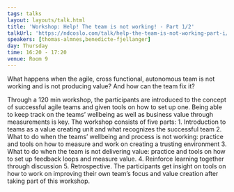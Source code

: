 ```yaml
---
tags: talks
layout: layouts/talk.html
title: 'Workshop: Help! The team is not working! - Part 1/2'
talkUrl: 'https://ndcoslo.com/talk/help-the-team-is-not-working-part-i/'
speakers: [thomas-almnes,benedicte-fjellanger]
day: Thursday
time: 16:20 - 17:20
venue: Room 9
---
```

What happens when the agile, cross functional, autonomous team is not working and is not producing value? And how can the team fix it? 

Through a 120 min workshop, the participants are introduced to the concept of successful agile teams and given tools on how to set up one. Being able to keep track on the teams’ wellbeing as well as business value through measurements is key. The workshop consists of five parts: 1. Introduction to teams as a value creating unit and what recognizes the successful team 2. What to do when the teams’ wellbeing and process is not working: practice and tools on how to measure and work on creating a trusting environment 3. What to do when the team is not delivering value: practice and tools on how to set up feedback loops and measure value. 4. Reinforce learning together through discussion 5. Retrospective.
The participants get insight on tools on how to work on improving their own team’s focus and value creation after taking part of this workshop.